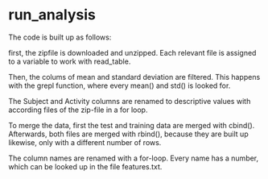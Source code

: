 # run_analysis

The code is built up as follows:

first, the zipfile is downloaded and unzipped. Each relevant file is assigned to a variable to work with read_table.

Then, the colums of mean and standard deviation are filtered. This happens with the grepl function, where every mean() and std() is looked for.

The Subject and Activity columns are renamed to descriptive values with according files of the zip-file in a for loop.

To merge the data, first the test and training data are merged with cbind(). Afterwards, both files are merged with rbind(), because they are built up likewise, only with a different number of rows.

The column names are renamed with a for-loop. Every name has a number, which can be looked up in the file features.txt.
